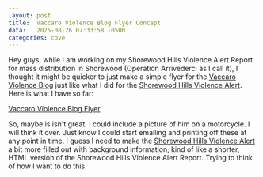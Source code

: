 ```yaml
---
layout: post
title:  Vaccaro Violence Blog Flyer Concept
data:   2025-08-26 07:33:58 -0500
categories: cove
---
```

Hey guys, while I am working on my Shorewood Hills Violence Alert Report for mass distribution in Shorewood (Operation Arrivederci as I call it), I thought it might be quicker to just make a simple flyer for the [Vaccaro Violence Blog](qtleeq.github.io) just like what I did for the [Shorewood Hills Violence Alert](shorewoodhillsviolencealert.github.io). Here is what I have so far:

[Vaccaro Violence Blog Flyer](/images/vvb_flyer.pdf)

So, maybe is isn't great. I could include a picture of him on a motorcycle. I will think it over. Just know I could start emailing and printing off these at any point in time. I guess I need to make the [Shorewood Hills Violence Alert](shorewoodhillsviolencealert.github.io) a bit more filled out with background information, kind of like a shorter, HTML version of the Shorewood Hills Violence Alert Report. Trying to think of how I want to do this.